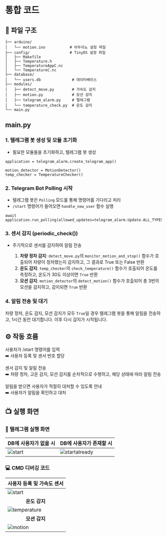 # 통합 코드
## 📄 파일 구조
```
├── arduino/  
│   └── motion.ino           # 아두이노 설정 파일
├── config/                  # TinyOS 설정 파일
│   ├── Makefile
│   ├── Temperature.h
│   ├── TemperatureAppC.nc 
│   └── TemperatureC.nc  
├── database/  
│   └── users.db              # 데이터베이스
├── modules/  
│   ├── detect_move.py        # 가속도 감지
│   ├── motion.py             # 모션 감지
│   ├── telegram_alarm.py     # 텔레그램
│   └── temperature_check.py  # 온도 감지
└── main.py  
```

## main.py
### 1. 텔레그램 봇 생성 및 모듈 초기화
   - 필요한 모듈들을 초기화하고, 텔레그램 봇 생성
```
application = telegram_alarm.create_telegram_app()

motion_detector = MotionDetector()
temp_checker = TemperatureChecker()
```

### 2. Telegram Bot Polling 시작
  - 텔레그램 봇은 `Polling` 모드를 통해 명령어를 기다리고 처리
  - `/start` 명령어가 들어오면 `handle_new_user` 함수 실행
```
await application.run_polling(allowed_updates=telegram_alarm.Update.ALL_TYPES)
```

### 3. 센서 감지 (periodic_check())
   - 주기적으로 센서를 감지하여 알림 전송

      1. **차량 정차 감지**: `detect_move.py`의 `monitor_motion_and_stop()` 함수가 호출되어 차량이 정차했는지 감지하고, 그 결과로 True 또는 False 반환
       2. **온도 감지**: `temp_checker`의 `check_temperature()` 함수가 호출되어 온도를 측정하고, 온도가 30도 이상이면 `True` 반환
       3. **모션 감지**: `motion_detector`의 `detect_motion()` 함수가 호출되어 총 3번의 모션을 감지하고, 감지되면 `True` 반환

### 4. 알림 전송 및 대기
   차량 정차, 온도 감지, 모션 감지가 모두 `True`일 경우 텔레그램 봇을 통해 알림을 전송하고, 1시간 동안 대기합니다. 이후 다시 감지가 시작됩니다.


## ⚙️ 작동 흐름
사용자가 /start 명령어를 입력  
➡️ 사용자 등록 및 센서 번호 할당

센서 감지 및 알림 전송   
➡️ 차량 정차, 고온 감지, 모션 감지를 순차적으로 수행하고, 해당 상태에 따라 알림 전송

알림을 받으면 사용자가 적절히 대처할 수 있도록 안내  
➡️ 사용자가 알림을 확인하고 대처 


## 📺 실행 화면

### 📱 텔레그램 실행 화면
| DB에 사용자가 없을 시 | DB에 사용자가 존재할 시 | 
| --- | --- | 
| ![start](https://github.com/user-attachments/assets/918e2a60-5aa9-4a3f-8ed6-8b382194796b) | ![startalready](https://github.com/user-attachments/assets/6b274b8d-d1da-4db8-87c3-8ff98ef8f0a1) |

### 💻 CMD 디버깅 코드
| 사용자 등록 및 가속도 센서 | 
| --- |
| ![start](https://github.com/user-attachments/assets/2ec315bb-5994-401f-aa80-5159e96a9036) | 
| <center>**온도 감지**</center> | 
| ![temperature](https://github.com/user-attachments/assets/cd4fdb4b-1796-49b9-b085-98db8830ff43) | 8 | 9 |
| <center>**모션 감지**</center> | 
| ![motion](https://github.com/user-attachments/assets/0809d3a7-d03d-4eeb-b870-196e237a397a) | 8 | 9 |


